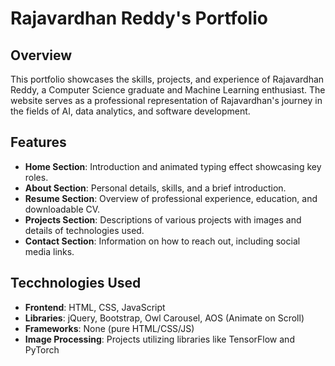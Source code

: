 # Rajavardhan Reddy's Portfolio
## Overview
<p> This portfolio showcases the skills, projects, and experience of Rajavardhan Reddy, a Computer Science graduate and Machine Learning enthusiast. The website serves as a professional representation of Rajavardhan's journey in the fields of AI, data analytics, and software development. </p>

## Features
- **Home Section**: Introduction and animated typing effect showcasing key roles.
- **About Section**: Personal details, skills, and a brief introduction.
- **Resume Section**: Overview of professional experience, education, and downloadable CV.
- **Projects Section**: Descriptions of various projects with images and details of technologies used.
- **Contact Section**: Information on how to reach out, including social media links.

## Tecchnologies Used
- **Frontend**: HTML, CSS, JavaScript
- **Libraries**: jQuery, Bootstrap, Owl Carousel, AOS (Animate on Scroll)
- **Frameworks**: None (pure HTML/CSS/JS)
- **Image Processing**: Projects utilizing libraries like TensorFlow and PyTorch
